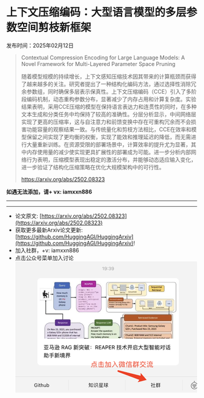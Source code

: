 # 上下文压缩编码：大型语言模型的多层参数空间剪枝新框架
发布时间：2025年02月12日


> Contextual Compression Encoding for Large Language Models: A Novel Framework for Multi-Layered Parameter Space Pruning
>
> 随着模型规模的持续增长，上下文感知压缩技术因其带来的计算瓶颈而获得了越来越多的关注。研究者提出了一种结构化编码方法，通过选择性消除冗余参数组，同时确保多层表示保真性。上下文压缩编码（CCE）引入了多阶段编码机制，动态重构参数分布，显著减少了内存占用和计算复杂度。实验结果表明，采用CCE压缩的模型在保持语言表达力和连贯性的同时，在多种文本生成和分类任务中均保持了较高的准确性。分层分析显示，中间网络层实现了更高的压缩率，这与自注意力和前馈变换中存在可重构冗余而不会损害功能容量的观察结果一致。与传统量化和剪枝方法相比，CCE在效率和模型保留之间实现了更均衡的权衡，实现了能效和推理延迟的降低，而无需进行大量重新训练。在资源受限的部署场景中，计算效率的提升尤为显著，其中内存使用量的减少使实现更具扩展性的部署成为可能。进一步分析内部网络行为表明，压缩模型表现出稳定的激活分布，并能够动态适应输入变化，进一步验证了结构化压缩策略在优化大规模架构中的可行性。
>
> https://arxiv.org/abs/2502.08323

**如遇无法添加，请+ vx: iamxxn886**
<hr />


<hr />

- 论文原文: [https://arxiv.org/abs/2502.08323](https://arxiv.org/abs/2502.08323)
- 获取更多最新Arxiv论文更新: [https://github.com/HuggingAGI/HuggingArxiv](https://github.com/HuggingAGI/HuggingArxiv)!
- 加入社群，+v: iamxxn886
- 点击公众号菜单加入讨论
![](https://raw.githubusercontent.com/HuggingAGI/wx_assets/main/2024/07/31/1722434818326-94339e92-22f1-4472-9d27-fed232f70b5d.jpeg)